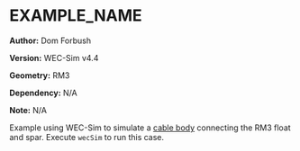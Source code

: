# EXAMPLE_NAME

**Author:**	Dom Forbush

**Version:** 	WEC-Sim v4.4

**Geometry:**	RM3

**Dependency:**	N/A

**Note:**	N/A

Example using WEC-Sim to simulate a [cable body](http://wec-sim.github.io/WEC-Sim/advanced_features.html) connecting the RM3 float and spar. Execute `wecSim` to run this case. 
